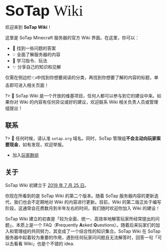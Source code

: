 <span style="font-size: 3rem">
<span style="font-family: Poppins, sans-serif; font-weight: 700">SoTap</span> <span style="font-family: Georgia, serif; font-weight: 500">Wiki</span>
</span>

欢迎来到 **SoTap Wiki**！

这里是 SoTap Minecraft 服务器的官方 Wiki 界面。在这里，你可以：

- 🤔 找到一些问题的答案
- 💡 全面了解服务器的内容
- 📖 学习指令、玩法
- ✨ 分享自己的知识和见解

仅需在侧边栏👈中找到你想要阅读的分类，再找到你想要了解的内容的标题，单击即可进入相关页面！

?> 🌈 SoTap Wiki 是一个开放的维基项目，任何人都可以参与到它的建设中来。如果你对 Wiki 的内容有任何异议或好的建议，欢迎联系 Wiki 相关负责人员或管理组提出！

## 联系

?> 💖 任何时候，请认准 `sotap.org` 域名。同时，SoTap 管理组**不会主动向玩家索要现金**，如有发现，欢迎举报。

- 加入[玩家群组](forum/groups)

## 关于

SoTap Wiki 初建立于 [2019 年 7 月 25 日](https://github.com/sotapmc/SotapWiki/commit/fd151ec575e73b35214ff57dcc6478715cbe432c)。

你现在所看到的是 SoTap Wiki 的第二个版本。随着 SoTap 服务器内容的更新迭代，我们也会不定期地对 Wiki 的内容进行更新。目前，Wiki 的第二版正处于编写阶段，这通常会花费数月到半年左右的时间，我们随时欢迎你加入 Wiki 的建设！

SoTap Wiki 建立的初衷是「较为全面、统一、高效率地解答玩家所经常提出的问题」，本质上是一个 FAQ（**F**requently **A**sked **Q**uestions）。随着后来玩家们的加入和管理组的共同努力，其变成了一个综合性的知识集合。SoTap Wiki 在 SoTap 服务器中起着较为重要的作用，遇到任何玩家问问题且无法解答时，回答一句「可以去看看 Wiki」也是个不错的 idea.
